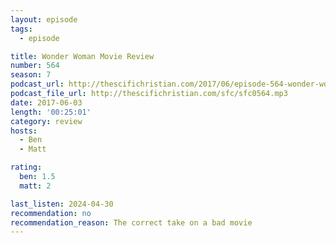 ```yaml
---
layout: episode
tags:
  - episode

title: Wonder Woman Movie Review
number: 564
season: 7
podcast_url: http://thescifichristian.com/2017/06/episode-564-wonder-woman-movie-review/
podcast_file_url: http://thescifichristian.com/sfc/sfc0564.mp3
date: 2017-06-03
length: '00:25:01'
category: review
hosts:
  - Ben
  - Matt

rating:
  ben: 1.5
  matt: 2

last_listen: 2024-04-30
recommendation: no
recommendation_reason: The correct take on a bad movie
---
```


